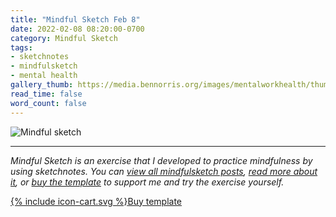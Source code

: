 ```yaml
---
title: "Mindful Sketch Feb 8"
date: 2022-02-08 08:20:00-0700
category: Mindful Sketch
tags:
- sketchnotes
- mindfulsketch
- mental health
gallery_thumb: https://media.bennorris.org/images/mentalworkhealth/thumbs/2022-02-08-0820-mindfulsketch.jpg
read_time: false
word_count: false
---
```


![Mindful sketch](https://media.bennorris.org/images/mentalworkhealth/mindfulsketch/2022-02-08-0820-mindfulsketch.jpg)

***

*Mindful Sketch is an exercise that I developed to practice mindfulness by using sketchnotes. You can [view all mindfulsketch posts](/tags/mindfulsketch), [read more about it](/mindful-sketch-template/), or [buy the template](https://bennorris.shop/l/mindfulsketch) to support me and try the exercise yourself.*

<a href="https://bennorris.shop/l/mindfulsketch" class="btn"><span class="icon">{% include icon-cart.svg %}</span>Buy template</a>
